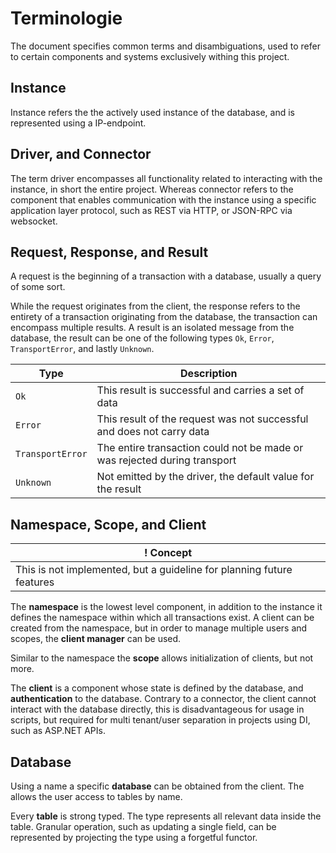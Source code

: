 # Terminologie

The document specifies common terms and disambiguations, used to refer to certain components and systems exclusively withing this project.

## Instance

Instance refers the the actively used instance of the database, and is represented using a IP-endpoint.

## Driver, and Connector

The term driver encompasses all functionality related to interacting with the instance, in short the entire project. Whereas connector refers to the component that enables communication with the instance using a specific application layer protocol, such as REST via HTTP, or JSON-RPC via websocket.

## Request, Response, and Result

A request is the beginning of a transaction with a database, usually a query of some sort.

While the request originates from the client, the response refers to the entirety of a transaction originating from the database, the transaction can encompass multiple results. A result is an isolated message from the database, the result can be one of the following types `Ok`, `Error`, `TransportError`, and lastly `Unknown`.

| Type             | Description                                                               |
| ---------------- | ------------------------------------------------------------------------- |
| `Ok`             | This result is successful and carries a set of data                       |
| `Error`          | This result of the request was not successful and does not carry data     |
| `TransportError` | The entire transaction could not be made or was rejected during transport |
| `Unknown`        | Not emitted by the driver, the default value for the result               |

## Namespace, Scope, and Client
| ! Concept                                                             |
| --------------------------------------------------------------------- |
| This is not implemented, but a guideline for planning future features |

The **namespace** is the lowest level component, in addition to the instance it defines the namespace within which all transactions exist. A client can be created from the namespace, but in order to manage multiple users and scopes, the **client manager** can be used.

Similar to the namespace the **scope** allows initialization of clients, but not more.

The **client** is a component whose state is defined by the database, and **authentication** to the database. Contrary to a connector, the client cannot interact with the database directly, this is disadvantageous for usage in scripts, but required for multi tenant/user separation in projects using DI, such as ASP.NET APIs.

## Database

Using a name a specific **database** can be obtained from the client. The allows the user access to tables by name.

Every **table** is strong typed. The type represents all relevant data inside the table.
Granular operation, such as updating a single field, can be represented by projecting the type using a forgetful functor.

